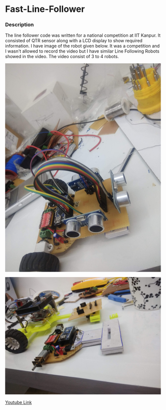 # Fast-Line-Follower

### Description
The line follower code was written for a national competition at IIT Kanpur. It consisted of QTR sensor along with a LCD display to show required information. I have image of the robot given below. It was a competition and I wasn't allowed to record the video but I have similar Line Following Robots showed in the video. The video consist of 3 to 4 robots.

![alt text](img1.jpg "Image 1")


![alt text](img2.jpg "Image 2")

[Youtube Link](https://youtu.be/Ekl4wVIpUEs)
